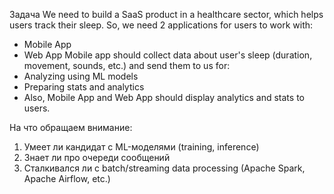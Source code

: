 Задача
We need to build a SaaS product in a healthcare sector, which helps users track their sleep.
So, we need 2 applications for users to work with:
* Mobile App
* Web App
Mobile app should collect data about user's sleep (duration, movement, sounds, etc.) and send them to us for:
* Analyzing using ML models
* Preparing stats and analytics
* Also, Mobile App and Web App should display analytics and stats to users.

На что обращаем внимание:
1. Умеет ли кандидат с ML-моделями (training, inference)
2. Знает ли про очереди сообщений
3. Сталкивался ли с batch/streaming data processing (Apache Spark, Apache Airflow, etc.)
